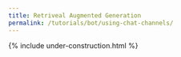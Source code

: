 ```yaml
---
title: Retriveal Augmented Generation
permalink: /tutorials/bot/using-chat-channels/
---
```


{% include under-construction.html %}